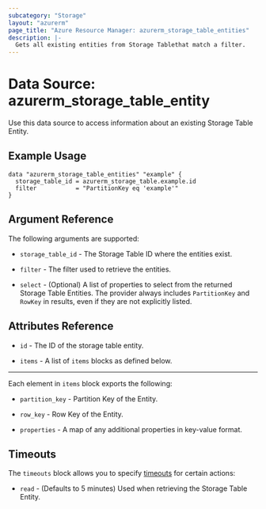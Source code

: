 ```yaml
---
subcategory: "Storage"
layout: "azurerm"
page_title: "Azure Resource Manager: azurerm_storage_table_entities"
description: |-
  Gets all existing entities from Storage Tablethat match a filter.
---
```


# Data Source: azurerm_storage_table_entity

Use this data source to access information about an existing Storage Table Entity.

## Example Usage

```hcl
data "azurerm_storage_table_entities" "example" {
  storage_table_id = azurerm_storage_table.example.id
  filter           = "PartitionKey eq 'example'"
}
```

## Argument Reference

The following arguments are supported:

* `storage_table_id` - The Storage Table ID where the entities exist.

* `filter` - The filter used to retrieve the entities.

* `select` - (Optional) A list of properties to select from the returned Storage Table Entities. The provider always includes `PartitionKey` and `RowKey` in results, even if they are not explicitly listed.

## Attributes Reference

* `id` - The ID of the storage table entity.

* `items` - A list of `items` blocks as defined below.

---

Each element in `items` block exports the following:

* `partition_key` - Partition Key of the Entity.

* `row_key` - Row Key of the Entity.

* `properties` - A map of any additional properties in key-value format.

## Timeouts

The `timeouts` block allows you to specify [timeouts](https://www.terraform.io/language/resources/syntax#operation-timeouts) for certain actions:

* `read` - (Defaults to 5 minutes) Used when retrieving the Storage Table Entity.
